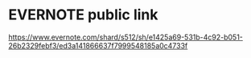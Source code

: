 # EVERNOTE public link
https://www.evernote.com/shard/s512/sh/e1425a69-531b-4c92-b051-26b2329febf3/ed3a141866637f7999548185a0c4733f
